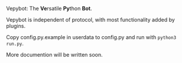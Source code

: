 Vepybot: The **Ve**rsatile **Py**thon **Bot**.

Vepybot is independent of protocol, with most functionality added by plugins.

Copy config.py.example in userdata to config.py and run with `python3 run.py`.

More documention will be written soon.

